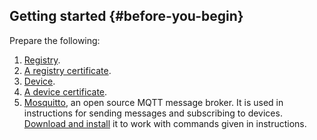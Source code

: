 ## Getting started {#before-you-begin}

Prepare the following:

1. [Registry](../../iot-core/operations/registry/registry-create.md).
1. [A registry certificate](../../iot-core/operations/certificates/registry-certificates.md).
1. [Device](../../iot-core/operations/device/device-create.md).
1. [A device certificate](../../iot-core/operations/certificates/device-certificates.md).
1. [Mosquitto](https://mosquitto.org), an open source MQTT message broker. It is used in instructions for sending messages and subscribing to devices. [Download and install](https://mosquitto.org/download/) it to work with commands given in instructions.
